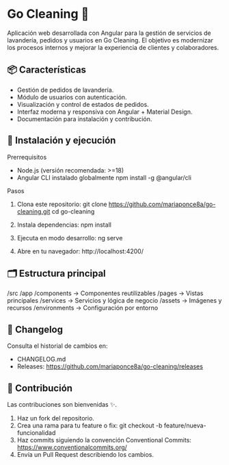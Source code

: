 Go Cleaning 🧼
==============

Aplicación web desarrollada con Angular para la gestión de servicios de lavandería, pedidos y usuarios en Go Cleaning.
El objetivo es modernizar los procesos internos y mejorar la experiencia de clientes y colaboradores.

📦 Características
------------------
- Gestión de pedidos de lavandería.
- Módulo de usuarios con autenticación.
- Visualización y control de estados de pedidos.
- Interfaz moderna y responsiva con Angular + Material Design.
- Documentación para instalación y contribución.

🚀 Instalación y ejecución
--------------------------

Prerrequisitos
- Node.js (versión recomendada: >=18)
- Angular CLI instalado globalmente
  npm install -g @angular/cli

Pasos
1. Clona este repositorio:
   git clone https://github.com/mariaponce8a/go-cleaning.git
   cd go-cleaning

2. Instala dependencias:
   npm install

3. Ejecuta en modo desarrollo:
   ng serve

4. Abre en tu navegador:
   http://localhost:4200/

🗂️ Estructura principal
------------------------
/src
  /app
    /components    → Componentes reutilizables
    /pages         → Vistas principales
    /services      → Servicios y lógica de negocio
  /assets          → Imágenes y recursos
  /environments    → Configuración por entorno

📖 Changelog
------------
Consulta el historial de cambios en:
- CHANGELOG.md
- Releases: https://github.com/mariaponce8a/go-cleaning/releases

🤝 Contribución
---------------
Las contribuciones son bienvenidas ✨.

1. Haz un fork del repositorio.
2. Crea una rama para tu feature o fix:
   git checkout -b feature/nueva-funcionalidad
3. Haz commits siguiendo la convención Conventional Commits:
   https://www.conventionalcommits.org/
4. Envía un Pull Request describiendo los cambios.

